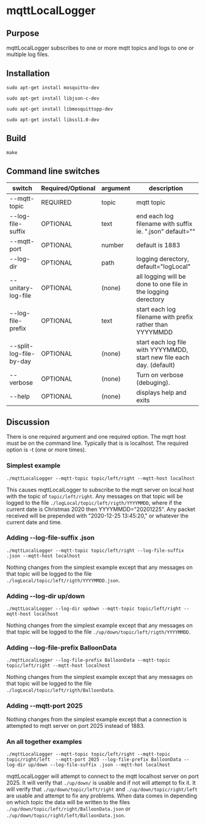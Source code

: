 # mqttLocalLogger

## Purpose

mqttLocalLogger subscribes to one or more mqtt topics and logs to one or multiple log files.


## Installation


`sudo apt-get install mosquitto-dev`

`sudo apt-get install libjson-c-dev`

`sudo apt-get install libmosquittopp-dev`

`sudo apt-get install libssl1.0-dev`

## Build

`make`


## Command line switches

switch|Required/Optional|argument|description
---|---|---|---
--mqtt-topic|REQUIRED|topic|mqtt topic
--log-file-suffix|OPTIONAL|text|end each log filename with suffix ie. ".json"   default="" 
--mqtt-port|OPTIONAL|number|default is 1883
--log-dir|OPTIONAL|path|logging derectory, default="logLocal"
--unitary-log-file|OPTIONAL|(none)|all logging will be done to one file in the logging derectory
--log-file-prefix|OPTIONAL|text|start each log filename with prefix rather than YYYYMMDD
--split-log-file-by-day|OPTIONAL|(none)|start each log file with YYYYMMDD, start new file each day.  (default) 
--verbose|OPTIONAL|(none)|Turn on verbose (debuging).
--help|OPTIONAL|(none)|displays help and exits


## Discussion

There is one required argument and one required option.   The mqtt host must be on the command line.  Typically that is
is localhost.   The required option is -t (one or more times).

### Simplest example

`./mqttLocalLogger --mqtt-topic topic/left/right --mqtt-host localhost`

This causes mqttLocalLogger to subscribe to the mqtt server on local host with the topic of `topic/left/right`.   Any messages on 
that topic will be logged to the file `./logLocal/topic/left/rigth/YYYYMMDD`, where if the current date is Christmas 2020 then 
YYYYMMDD="20201225".  Any packet received will be prepended with "2020-12-25 13:45:20," or whatever the current date and time.

### Adding --log-file-suffix .json

`./mqttLocalLogger --mqtt-topic topic/left/right --log-file-suffix .json --mqtt-host localhost`

Nothing changes from the simplest example except that any messages on
that topic will be logged to the file `./logLocal/topic/left/rigth/YYYYMMDD.json`.

### Adding --log-dir up/down

`./mqttLocalLogger --log-dir updown --mqtt-topic topic/left/right --mqtt-host localhost`

Nothing changes from the simplest example except that any messages on
that topic will be logged to the file `./up/down/topic/left/rigth/YYYYMMDD`.

### Adding --log-file-prefix BalloonData

`./mqttLocalLogger --log-file-prefix BalloonData --mqtt-topic topic/left/right --mqtt-host localhost`

Nothing changes from the simplest example except that any messages on
that topic will be logged to the file `./logLocal/topic/left/rigth/BalloonData`.

### Adding --mqtt-port 2025

Nothing changes from the simplest example except that  a connection is attempted to mqtt server
on port 2025 instead of 1883.

### An all together examples


`./mqttLocalLogger --mqtt-topic topic/left/right --mqtt-topic topic/right/left  --mqtt-port 2025 --log-file-prefix BalloonData --log-dir up/down --log-file-suffix .json --mqtt-hot localhost`

mqttLocalLogger will attempt to connect to the mqtt localhost server on port 2025. It will verify that `./up/down/` is usable and if 
not will attempt to fix it.  It will verify that `./up/down/topic/left/right` and `./up/down/topic/right/left` are usable and
attempt to fix any problems.  When data comes in depending on which topic the data will be written to the files 
`./up/down/topic/left/right/BalloonData.json` or `./up/down/topic/right/left/BalloonData.json`.

 
